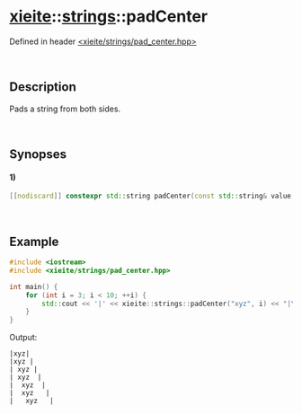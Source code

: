 # [xieite](../../xieite.md)\:\:[strings](../../strings.md)\:\:padCenter
Defined in header [<xieite/strings/pad_center.hpp>](../../../include/xieite/strings/pad_center.hpp)

&nbsp;

## Description
Pads a string from both sides.

&nbsp;

## Synopses
#### 1)
```cpp
[[nodiscard]] constexpr std::string padCenter(const std::string& value, std::size_t size, char padding = ' ', bool alignFront = true) noexcept;
```

&nbsp;

## Example
```cpp
#include <iostream>
#include <xieite/strings/pad_center.hpp>

int main() {
    for (int i = 3; i < 10; ++i) {
        std::cout << '|' << xieite::strings::padCenter("xyz", i) << "|\n";
    }
}
```
Output:
```
|xyz|
|xyz |
| xyz |
| xyz  |
|  xyz  |
|  xyz   |
|   xyz   |
```
